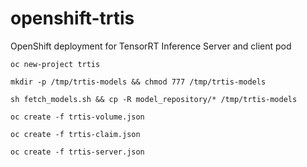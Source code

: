 # openshift-trtis
OpenShift deployment for TensorRT Inference Server and client pod

`oc new-project trtis`

`mkdir -p /tmp/trtis-models && chmod 777 /tmp/trtis-models`

`sh fetch_models.sh && cp -R model_repository/* /tmp/trtis-models`

`oc create -f trtis-volume.json`

`oc create -f trtis-claim.json`

`oc create -f trtis-server.json`
